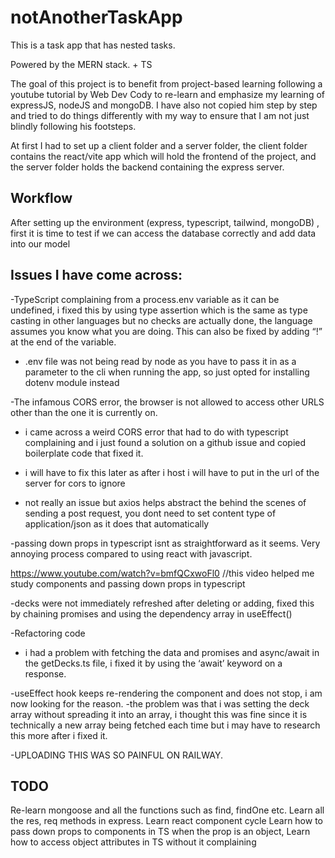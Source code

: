 # notAnotherTaskApp

This is a task app that has nested tasks.

Powered by the MERN stack. + TS

The goal of this project is to benefit from project-based learning following a youtube tutorial by Web Dev Cody to re-learn and emphasize my learning of expressJS, nodeJS and mongoDB. I have also not copied him step by step and tried to do things differently with my way to ensure that I am not just blindly following his footsteps.

At first I had to set up a client folder and a server folder, the client folder contains the react/vite app which will hold the frontend of the project, and the server folder holds the backend containing the express server.


## Workflow
After setting up the environment (express, typescript, tailwind, mongoDB) , first it is time to test if we can access the database correctly and add data into our model



## Issues I have come across:

-TypeScript complaining from a process.env variable as it can be undefined, i fixed this by using type assertion which is the same as type casting in other languages but no checks are actually done, the language assumes you know what you are doing. This can also be fixed by adding “!” at the end of the variable.

- .env file was not being read by node as you have to pass it in as a parameter to the cli when running the app, so just opted for installing dotenv module instead

-The infamous CORS error, the browser is not allowed to access other URLS other than the one it is currently on.

- i came across a weird CORS error that had to do with typescript complaining and i just found a solution on a github issue and copied boilerplate code that fixed it.
- i will have to fix this later as after i host i will have to put in the url of the server for cors to ignore

- not really an issue but axios helps abstract the behind the scenes of sending a post request, you dont need to set content type of application/json as it does that automatically

-passing down props in typescript isnt as straightforward as it seems. Very annoying process compared to using react with javascript.

https://www.youtube.com/watch?v=bmfQCxwoFl0 //this video helped me study components and passing down props in typescript

-decks were not immediately refreshed after deleting or adding, fixed this by chaining promises and using the dependency array in useEffect()

-Refactoring code 

- i had a problem with fetching the data and promises and async/await in the getDecks.ts file, i fixed it by using the ‘await’ keyword on a response.

-useEffect hook keeps re-rendering the component and does not stop, i am now looking for the reason.
	-the problem was that i was setting the deck array without spreading it into an array, i thought this was fine since it is technically a new array being fetched each time but i may have to research this more after i fixed it.

-UPLOADING THIS WAS SO PAINFUL ON RAILWAY.


## TODO

Re-learn mongoose and all the functions such as find, findOne etc.
Learn all the res, req methods in express.
Learn react component cycle
Learn how to pass down props to components in TS when the prop is an object,
Learn how to access object attributes in TS without it complaining




